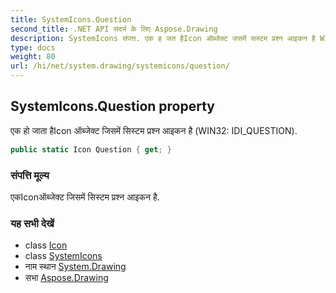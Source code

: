 ```yaml
---
title: SystemIcons.Question
second_title: .NET API संदर्भ के लिए Aspose.Drawing
description: SystemIcons संपत्त. एक ह जत हैIcon ऑब्जेक्ट जसमें सस्टम प्रश्न आइकन है WIN32 IDI_QUESTION.
type: docs
weight: 80
url: /hi/net/system.drawing/systemicons/question/
---
```

## SystemIcons.Question property

एक हो जाता हैIcon ऑब्जेक्ट जिसमें सिस्टम प्रश्न आइकन है (WIN32: IDI_QUESTION).

```csharp
public static Icon Question { get; }
```

### संपत्ति मूल्य

एकIconऑब्जेक्ट जिसमें सिस्टम प्रश्न आइकन है.

### यह सभी देखें

* class [Icon](../../icon/)
* class [SystemIcons](../)
* नाम स्थान [System.Drawing](../../systemicons/)
* सभा [Aspose.Drawing](../../../)


